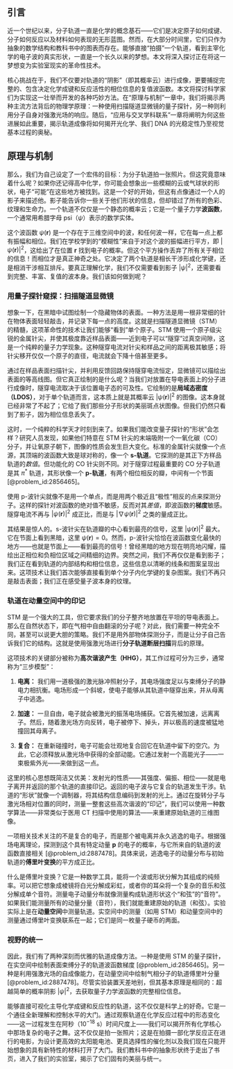 ## 引言
近一个世纪以来，分子轨道一直是化学的概念基石——它们是决定原子如何成键、分子如何反应以及材料如何表现的无形蓝图。然而，在大部分时间里，它们只作为抽象的数学结构和教科书中的图表而存在。能够直接“拍摄”一个轨道，看到主宰化学的电子波的真实形状，一直是一个长久以来的梦想。本文将深入探讨正在将这一梦想变为实验室现实的革命性技术。

核心挑战在于，我们不仅要对轨道的“阴影”（即其概率云）进行成像，更要捕捉完整的、包含决定化学成键和反应活性的相位信息的复值波函数。本文将探讨科学家们为实现这一壮举而开发的各种巧妙方法。在“原理与机制”一章中，我们将揭示两种主流方法背后的物理学原理：一种使用扫描隧道显微镜的量子探针，另一种则利用分子自身对强激光场的响应。随后，“应用与交叉学科联系”一章将阐明为何这些进展如此重要，揭示轨道成像将如何揭开光化学、我们 DNA 的光稳定性乃至视觉基本过程的奥秘。

## 原理与机制

那么，我们为自己设定了一个宏伟的目标：为分子轨道拍一张照片。但这究竟意味着什么呢？如果你还记得高中化学，你可能会想象出一些模糊的云或气球状的形状，电子“可能”在这些地方被找到。这是一个好的开始，但这有点像通过一个人的影子来描述他。影子能告诉你一些关于他们形状的信息，但却错过了所有的色彩、纹理和生命力。一个轨道不仅仅是一个静态的概率云；它是一个量子力学**波函数**，一个通常用希腊字母 psi（$\psi$）表示的数学实体。

这个波函数 $\psi(\mathbf{r})$ 是一个存在于三维空间中的波，和任何波一样，它在每一点上都有振幅和相位。我们在学校学到的“模糊性”来自于对这个波的振幅进行平方，即 $|\psi(\mathbf{r})|^2$，这给出了在位置 $\mathbf{r}$ 找到电子的概率。但这个平方操作丢弃了所有关于相位的信息！而相位才是真正神奇之处。它决定了两个轨道是相长干涉形成化学键，还是相消干涉相互排斥。要真正理解化学，我们不仅需要看到影子 $|\psi|^2$，还需要看到完整、丰富、复值的波本身。我们该如何做到呢？

### 用量子探针窥探：扫描隧道显微镜

想象一下，在黑暗中试图绘制一个隐藏物体的表面。一种方法是用一根非常细的针在物体表面轻轻敲击，并记录下每一点的高度。这就是扫描隧道显微镜（STM）的精髓，这项革命性的技术让我们能够“看到”单个原子。STM 使用一个原子级尖锐的金属针尖，并使其极度靠近样品表面——近到电子可以“隧穿”过真空间隙，这是一个纯粹的量子力学现象。这种隧穿电流对针尖和样品之间的距离极其敏感；将针尖移开仅仅一个原子的直径，电流就会下降十倍甚至更多。

通过在样品表面扫描针尖，并利用反馈回路保持隧穿电流恒定，显微镜可以描绘出表面的等高线图。但它真正绘制的是什么呢？当我们对放置在导电表面上的分子进行成像时，隧穿电流取决于该位置电子态的可及性。它绘制的是**局域态密度（LDOS）**，对于单个轨道而言，这本质上就是其概率云 $|\psi(\mathbf{r})|^2$ 的图像。这本身就已经非常了不起了；它给了我们那些分子形状的美丽斑点状图像。但我们仍然只看到了影子，因为相位信息丢失了。

这时，一个纯粹的科学天才时刻到来了。如果我们能改变量子探针的“形状”会怎样？研究人员发现，如果他们特意在 STM 针尖的末端吸附一个一氧化碳（CO）分子，并让氧原子朝下，图像的性质会发生巨大变化。标准的金属针尖就像一个点源，其顶端的波函数大致是球对称的，像一个 **s-轨道**。它探测的是其正下方样品轨道的*数值*。但功能化的 CO 针尖则不同。对于隧穿过程最重要的 CO 分子轨道是其 $\pi^*$ 轨道，其形状像一个 **p-轨道**，有两个相位相反的瓣，中间有一个节面 [@problem_id:2856465]。

使用 p-波针尖就像不是用一个单点，而是用两个极近且“极性”相反的点来探测分子。这样的探针对波函数的绝对值不敏感，反而对其*差值*，即波函数的**梯度**敏感。隧穿电流不再与 $|\psi(\mathbf{r})|^2$ 成正比，而是与 $|\nabla \psi(\mathbf{r})|^2$ 之类的量成正比。

其结果是惊人的。s-波针尖在轨道瓣的中心看到最亮的信号，这里 $|\psi(\mathbf{r})|^2$ 最大。它在节面上看到黑暗，这里 $\psi(\mathbf{r})=0$。然而，p-波针尖恰恰在波函数变化最快的地方——也就是节面上——看到最亮的信号！曾经黑暗的地方现在明亮地闪耀，描绘出正相位和负相位区域之间精细的边界。突然之间，我们不再仅仅是看到影子；我们正在看到轨道的内部结构和相位信息，这些信息以清晰的线条和图案呈现出来。这项技术让我们首次能够直接看到单个分子内化学键的复杂图案。我们不再只是敲击表面；我们正在感受量子波本身的纹理。

### 轨道在动量空间中的印记

STM 是一个强大的工具，但它要求我们的分子整齐地放置在平坦的导电表面上。那么在自然状态下，即在气相中自由翻滚的分子呢？对此，我们需要一种完全不同，甚至可以说更大胆的策略。我们不是用外部物体探测分子，而是让分子自己告诉我们它的结构。这就是使用强激光场进行**分子轨道断层扫描**背后的原理。

这项技术的关键部分被称为**高次谐波产生（HHG）**，其工作过程可分为三步，通常称为“三步模型”：

1.  **电离：** 我们用一道极强的激光脉冲照射分子，其电场强度足以与束缚分子的静电力相抗衡。电场形成一个斜坡，使电子能够从其轨道中隧穿出来，并从母离子中逃逸。

2.  **加速：** 一旦自由，电子就会被激光的振荡电场捕获。它首先被加速，远离离子。然后，随着激光场方向反转，电子被停下、掉头，并以极高的速度被猛地撞回其母离子。

3.  **复合：** 在重新碰撞时，电子可能会壮观地复合回它在轨道中留下的空穴。为此，它必须释放从激光场中获得的全部动能。它通过发射一个高能光子——一束极紫外光——来做到这一点。

这里的核心思想既简洁又优美：发射光的性质——其强度、偏振、相位——就是电子离开并返回的那个轨道的直接印记。返回的电子波与它复合的轨道发生干涉。轨道的“形状”就像一个调制器，将其结构信息编码到发射的光上。通过在旋转分子与激光场相对位置的同时，测量一整套这些高次谐波的“印记”，我们可以使用一种数学算法——非常类似于医用 CT 扫描中使用的算法——来重建原始轨道的三维图像。

一项相关技术关注的不是复合的电子，而是那个被电离并永久逃逸的电子。根据强场电离理论，探测到这个具有特定动量 $\mathbf{p}$ 的电子的概率，与它所来自的轨道的波函数直接相关 [@problem_id:2887478]。具体来说，逃逸电子的动量分布与初始轨道的**傅里叶变换**的平方成正比。

什么是傅里叶变换？它是一种数学工具，能将一个波或形状分解为其组成的纯频率。可以把它想象成棱镜将白光分解成彩虹，或者你的耳朵将一个复杂的音乐和弦分解成单个音符。测量电子动量分布就像测量构成轨道形状这个“和弦”的“音符”。如果我们能测量所有的动量分量（音符），我们就能重建原始的轨道（和弦）。实验实际上是在**动量空间**中测量轨道。实空间中的测量（如用 STM）和动量空间中的测量通过傅里叶变换联系在一起；它们是同一枚量子硬币的两面。

### 视野的统一

因此，我们有了两种深刻而优雅的轨道成像方法。一种是使用 STM 的量子探针，在实空间中绘制表面束缚分子的轨道波函数梯度 [@problem_id:2856465]。另一种是利用强激光场的自成像能力，在动量空间中绘制气相分子的轨道傅里叶分量 [@problem_id:2887478]。尽管实验装置天差地别，但其基本原理是相同的：超越简单的概率阴影 $|\psi|^2$，去获取量子力学波函数的完整相位信息。

能够直接可视化主导化学成键和反应性的轨道，这不仅仅是科学上的好奇。它是一个通往全新理解和控制水平的大门。通过观察轨道在化学反应过程中的形态变化——这一过程发生在阿秒（$10^{-18}$ s）时间尺度上——我们可以揭开所有化学核心中那场复杂的电子之舞。这不仅仅是拍一张照片；这是在拍摄一部化学反应正在进行的电影，为设计更高效的太阳能电池、更具选择性的催化剂以及我们现在只能开始想象的具有新特性的材料打开了大门。我们教科书中的抽象形状终于走出了书页，进入了我们的实验室，揭示了它们固有的美丽与统一。

